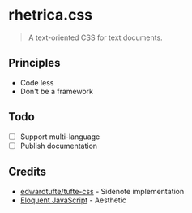 # rhetrica.css

> A text-oriented CSS for text documents.

## Principles

* Code less
* Don't be a framework

## Todo

* [ ] Support multi-language
* [ ] Publish documentation

## Credits

* [edwardtufte/tufte-css](https://github.com/edwardtufte/tufte-css) - Sidenote implementation
* [Eloquent JavaScript](https://eloquentjavascript.net/) - Aesthetic
